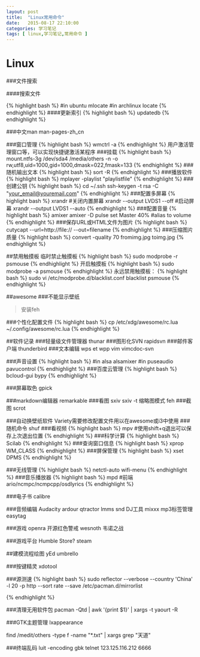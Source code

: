 ```yaml
---
layout: post
title:  "Linux常用命令"
date:   2015-08-17 22:10:00
categories: 学习笔记
tags: [ linux,学习笔记,常用命令 ]
---
```


# Linux

###文件搜索

####搜索文件

{% highlight bash %}
#in ubuntu
mlocate
#in archlinux
locate
{% endhighlight %}
####更新索引
{% highlight bash %}
updatedb
{% endhighlight %}

###中文man
man-pages-zh_cn

###窗口管理
{% highlight bash %}
wmctrl -a
{% endhighlight %}
用户激活管理窗口等，可以实现快捷键激活某程序
###挂载
{% highlight bash %}
mount.ntfs-3g /dev/sda4 /media/others -n -o rw,utf8,uid=1000,gid=1000,dmask=022,fmask=133
{% endhighlight %}
###随机输出文本
{% highlight bash %}
sort -R
{% endhighlight %}
###播放软件
{% highlight bash %}
mplayer -playlist "playlistfile"
{% endhighlight %}
###创建公钥
{% highlight bash %}
cd ~/.ssh
ssh-keygen -t rsa -C "your_email@youremail.com" 
{% endhighlight %}
###配置多屏幕
{% highlight bash %}
xrandr
#关闭内置屏幕
xrandr --output LVDS1 --off
#启动屏幕 
xrandr --output LVDS1 --auto
{% endhighlight %}
###配置音量
{% highlight bash %}
amixer
amixer -D pulse set Master 40%
#alias to volume
{% endhighlight %}
###保存URL或HTML文件为图片
{% highlight bash %}
cutycapt --url=http://file:// --out=filename
{% endhighlight %}
###压缩图片质量
{% highlight bash %}
convert -quality 70 fromimg.jpg toimg.jpg
{% endhighlight %}

##禁用触摸板
临时禁止触摸板
{% highlight bash %}
sudo modprobe -r psmouse
{% endhighlight %}
开启触摸板
{% highlight bash %}
sudo modprobe -a psmouse
{% endhighlight %}
永远禁用触摸板：
{% highlight bash %}
sudo vi /etc/modprobe.d/blacklist.conf
blacklist psmouse
{% endhighlight %}

##awesome
###不能显示壁纸
> 安装feh

###个性化配置文件
{% highlight bash %}
cp /etc/xdg/awesome/rc.lua ~/.config/awesome/rc.lua
{% endhighlight %}

##软件记录
###轻量级文件管理器
thunar
###图形化SVN
rapidsvn
###邮件客户端
thunderbird
###文本编辑
wps et wpp
vim
vimcdoc-svn

###声音设置
{% highlight bash %}
#in alsa
alsamixer
#in puseaudio
pavucontrol
{% endhighlight %}
###百度云管理
{% highlight bash %}
bcloud-gui
bypy
{% endhighlight %}

###屏幕取色
gpick

###markdown编辑器
remarkable
###看图
sxiv
sxiv -t 缩略图模式
feh
###截图
scrot

###自动换壁纸软件
Variety需要修改配置文件用以在awesome或i3中使用
###随机命令
shuf
###看视频
{% highlight bash %}
mpv
#使用shift+q退出可以保存上次退出位置
{% endhighlight %}
###科学计算
{% highlight bash %}
Scilab 
{% endhighlight %}
###查询窗口信息
{% highlight bash %}
xprop WM_CLASS
{% endhighlight %}
###屏保管理
{% highlight bash %}
xset DPMS 
{% endhighlight %}

###无线管理
{% highlight bash %}
netctl-auto
wifi-menu
{% endhighlight %}
###音乐播放器
{% highlight bash %}
mpd
#前端
ario/ncmpc/ncmpcpp/osdlyrics
{% endhighlight %}

###电子书
calibre

###音频编辑
Audacity
ardour
qtractor 
lmms
snd
DJ工具
mixxx
mp3标签管理
easytag

###游戏 
openra 开源红色警戒
wesnoth 韦诺之战

###游戏平台
Humble Store? 
steam

##建模流程绘图
yEd
umbrello

###按键精灵
xdotool

###源测速
{% highlight bash %}
sudo reflector --verbose --country 'China' -l 20 -p http --sort rate --save /etc/pacman.d/mirrorlist

{% endhighlight %}

###清理无用软件包
pacman -Qtd | awk '{print $1}' | xargs -t yaourt -R

###GTK主题管理
lxappearance


find /medit/others -type f -name "*.txt" | xargs grep "天道"

###终端乱码
luit -encoding gbk telnet 123.125.116.212 6666 
